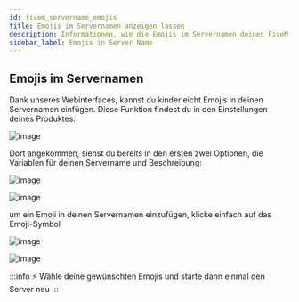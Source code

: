 ```yaml
---
id: fivem_servername_emojis
title: Emojis im Servernamen anzeigen lassen
description: Informationen, wie die Emojis im Servernamen deines FiveM-Servers in der Serverliste anzeigen lassen kannst - ZAP-Hosting.com Dokumentationen
sidebar_label: Emojis in Server Name
---
```


## Emojis im Servernamen

Dank unseres Webinterfaces, kannst du kinderleicht Emojis in deinen Servernamen einfügen.
Diese Funktion findest du in den Einstellungen deines Produktes:

![image](https://user-images.githubusercontent.com/26007280/189678381-d765c845-89f1-4a7a-8646-8aff56541ae9.png)

Dort angekommen, siehst du bereits in den ersten zwei Optionen, die Variablen für deinen Servername und Beschreibung:

![image](https://user-images.githubusercontent.com/26007280/189678429-97578e78-47d5-4960-a59b-1ae9a52caf61.png)

![image](https://user-images.githubusercontent.com/26007280/189678463-a5406aba-7f5d-4eac-bfab-f74a67a41777.png)

um ein Emoji in deinen Servernamen einzufügen, klicke einfach auf das Emoji-Symbol

![image](https://user-images.githubusercontent.com/26007280/189678504-3da35b66-a1aa-4063-b3a1-3c8571784b89.png)

![image](https://user-images.githubusercontent.com/26007280/189678536-750ed53c-8f4d-401b-939f-acfc289d5ebd.png)

:::info
⚡ Wähle deine gewünschten Emojis und starte dann einmal den Server neu
:::
